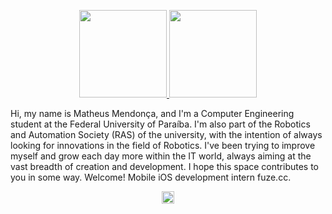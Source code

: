 <p align = "center">
  <a href = "https://github.com/mattheusmendonca">
    <img height="140em" src="https://github-readme-stats.vercel.app/api/?username=mattheusmendonca&show_icons=true&title_color=fff&icon_color=79ff97&text_color=9f9f9f&bg_color=151515" />   
    <img height="140em" src="https://github-readme-stats.vercel.app/api/top-langs/?username=mattheusmendonca&title_color=fff&icon_color=79ff97&text_color=9f9f9f&bg_color=151515&layout=compact&langs_count=6"/>
  </a>
</p>

Hi, my name is Matheus Mendonça, and I'm a Computer Engineering student at the Federal University of Paraíba. I'm also part
of the Robotics and Automation Society (RAS) of the university, with the intention of always looking for innovations in the field of Robotics. I've been trying to improve myself and grow each day more within the IT world, always aiming at the vast breadth of creation and development.
I hope this space contributes to you in some way. Welcome! Mobile iOS development intern fuze.cc.


<p align = "center">
  <a href = "https://www.instagram.com/matheuzmend/">
    <img height="20em" src="https://image.flaticon.com/icons/png/512/174/174855.png" />
  </a>
</p>
<!--
**mattheusmendonca/mattheusmendonca** is a ✨ _special_ ✨ repository because its `README.md` (this file) appears on your GitHub profile.

Here are some ideas to get you started:

- 🔭 I’m currently working on ...
- 🌱 I’m currently learning ...
- 👯 I’m looking to collaborate on ...
- 🤔 I’m looking for help with ...
- 💬 Ask me about ...
- 📫 How to reach me: ...
- 😄 Pronouns: ...
- ⚡ Fun fact: ...
-->
